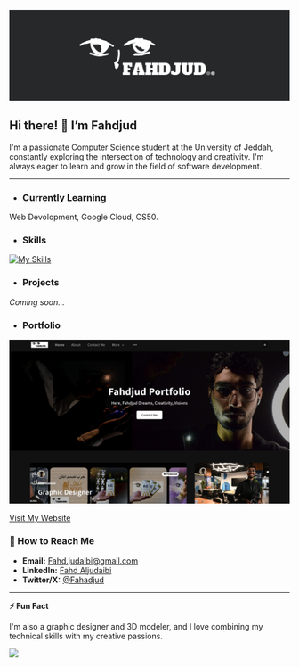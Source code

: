 ![Header](Header.png)

## Hi there! 👋 I’m Fahdjud

I'm a passionate Computer Science student at the University of Jeddah, constantly exploring the intersection of technology and creativity. I'm always eager to learn and grow in the field of software development.

---

 - ### Currently Learning 
Web Devolopment, Google Cloud, CS50.

- ### Skills
[![My Skills](https://skillicons.dev/icons?i=js,html,css,python,c,gcp,git,bash,sqlite)](https://skillicons.dev)

- ### Projects
*Coming soon...* 

- ### Portfolio
![website](Website.png)

[Visit My Website](https://fahdjud.com)

### 📧 How to Reach Me 
- **Email:** [Fahd.judaibi@gmail.com](mailto:Fahd.judaibi@gmail.com)
- **LinkedIn:** [Fahd Aljudaibi](https://www.linkedin.com/in/fahd-aljudaibi)
- **Twitter/X:** [@Fahadjud](https://x.com/Fahadjud)

---

**⚡ Fun Fact**

I'm also a graphic designer and 3D modeler, and I love combining my technical skills with my creative passions.

<a href="https://www.buymeacoffee.com/fahdjud"><img src="https://img.buymeacoffee.com/button-api/?text=Buy me a coffee&emoji=☕&slug=fahdjud&button_colour=FFDD00&font_colour=000000&font_family=Lato&outline_colour=000000&coffee_colour=ffffff" /></a>

